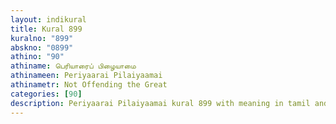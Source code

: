 ```yaml
---
layout: indikural
title: Kural 899
kuralno: "899"
abskno: "0899"
athino: "90"
athiname: பெரியாரைப் பிழையாமை
athinameen: Periyaarai Pilaiyaamai
athinametr: Not Offending the Great
categories: [90]
description: Periyaarai Pilaiyaamai kural 899 with meaning in tamil and english 
---
```


